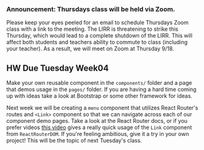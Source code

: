 ### Announcement: Thursdays class will be held via Zoom.

Please keep your eyes peeled for an email to schedule Thursdays Zoom class with a link to the meeting. The LIRR is threatening to strike this Thursday, which would lead to a complete shutdown of the LIRR. This will affect both students and teachers ability to commute to class (including your teacher). As a result, we will meet on Zoom at Thursday 9/18.

## HW Due Tuesday Week04

Make your own reusable component in the `components/` folder and a page that demos usage in the `pages/` folder. If you are having a hard time coming up with ideas take a look at Bootstrap or some other framework for ideas.

Next week we will be creating a `menu` component that utilizes React Router's routes and `<Link>` component so that we can navigate across each of our component demo pages. Take a look at the React Router docs, or if you prefer videos [this video](https://www.youtube.com/watch?v=tIUuqZaq_8s) gives a really quick usage of the `Link` component from `ReactRouterDOM`. If you're feeling ambitious, give it a try in your own project! This will be the topic of next Tuesday's class.
